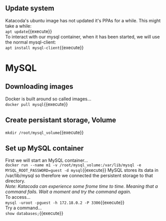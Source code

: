 ## Update system
Katacoda's ubuntu image has not updated it's PPAs for a while. This might take a while:  
`apt update`{{execute}}  
To interact with our mysql container, when it has been started, we will use the normal mysql-client:  
`apt install mysql-client`{{execute}}  

# MySQL

## Downloading images
Docker is built around so called images...  
`docker pull mysql`{{execute}}   

## Create persistant storage, Volume
`mkdir /root/mysql_volume`{{execute}}

## Set up MySQL container
First we will start an MySQL container...  
`docker run --name m1 -v /root/mysql_volume:/var/lib/mysql -e MYSQL_ROOT_PASSWORD=guest -d mysql`{{execute}}
MySQL stores its data in /var/lib/mysql so therefore we connected the persistent storage to that directory.  
*Note: Katacoda can experience some frome time to time. Meaning that a command fails. Wait a moment and try the command again.*   
To access...  
`mysql -uroot -pguest -h 172.18.0.2 -P 3306`{{execute}}  
Try a command...  
`show databases;`{{execute}}  
